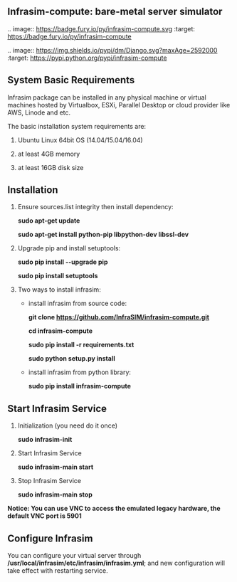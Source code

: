 Infrasim-compute: bare-metal server simulator
-----------------------------------------------------

.. image:: https://badge.fury.io/py/infrasim-compute.svg
    :target: https://badge.fury.io/py/infrasim-compute

.. image:: https://img.shields.io/pypi/dm/Django.svg?maxAge=2592000
   :target: https://pypi.python.org/pypi/infrasim-compute

System Basic Requirements
-------------------------
Infrasim package can be installed in any physical machine or virtual machines hosted by Virtualbox, ESXi, Parallel Desktop or cloud provider like AWS, Linode and etc.

The basic installation system requirements are:

1.  Ubuntu Linux 64bit OS (14.04/15.04/16.04)

2.  at least 4GB memory

3.  at least 16GB disk size

Installation
------------

1. Ensure sources.list integrity then install dependency:

    **sudo apt-get update**

    **sudo apt-get install python-pip libpython-dev libssl-dev**

2. Upgrade pip and install setuptools:

    **sudo pip install --upgrade pip**

    **sudo pip install setuptools**

3. Two ways to install infrasim:

    * install infrasim from source code:

        **git clone https://github.com/InfraSIM/infrasim-compute.git**

        **cd infrasim-compute**

        **sudo pip install -r requirements.txt**

        **sudo python setup.py install**

    * install infrasim from python library:

        **sudo pip install infrasim-compute**

Start Infrasim Service
----------------------

1. Initialization (you need do it once)

    **sudo infrasim-init**

2. Start Infrasim Service

    **sudo infrasim-main start**

3. Stop Infrasim Service

    **sudo infrasim-main stop**

**Notice: You can use VNC to access the emulated legacy hardware, the default VNC port is 5901**

Configure Infrasim
-------------------

You can configure your virtual server through **/usr/local/infrasim/etc/infrasim/infrasim.yml**; and new configuration will take effect with restarting service.
